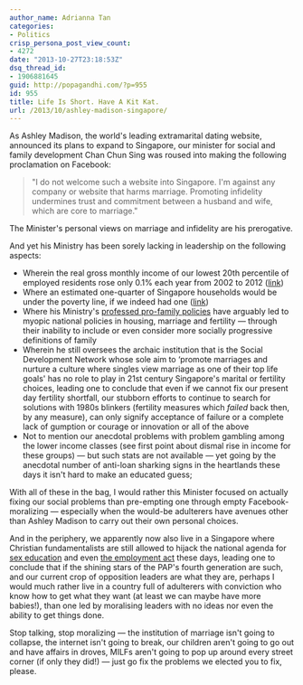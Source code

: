 ```yaml
---
author_name: Adrianna Tan
categories:
- Politics
crisp_persona_post_view_count:
- 4272
date: "2013-10-27T23:18:53Z"
dsq_thread_id:
- 1906881645
guid: http://popagandhi.com/?p=955
id: 955
title: Life Is Short. Have A Kit Kat.
url: /2013/10/ashley-madison-singapore/
---
```


As Ashley Madison, the world's leading extramarital dating website, announced its plans to expand to Singapore, our minister for social and family development Chan Chun Sing was roused into making the following proclamation on Facebook:

> "I do not welcome such a website into Singapore. I'm against any company or website that harms marriage. Promoting infidelity undermines trust and commitment between a husband and wife, which are core to marriage."

The Minister's personal views on marriage and infidelity are his prerogative.

And yet his Ministry has been sorely lacking in leadership on the following aspects:

  * Wherein the real gross monthly income of our lowest 20th percentile of employed residents rose only 0.1% each year from 2002 to 2012 ([link](http://www.singapolitics.sg/news/incomes-bottom-continue-rise-says-chan-chun-sing))
  * Where an estimated one-quarter of Singapore households would be under the poverty line, if we indeed had one ([link](http://yawningbread.wordpress.com/2013/10/27/one-quarter-of-singapore-households-below-poverty-line/))
  * Where his Ministry's [professed pro-family policies](http://app.msf.gov.sg/AboutMSF/OurPeople/DivisionsatMSF/FamilyDevelopmentandSupport/FamilyPolicyUnit.aspx) have arguably led to myopic national policies in housing, marriage and fertility — through their inability to include or even consider more socially progressive definitions of family
  * Wherein he still oversees the archaic institution that is the Social Development Network whose sole aim to &#8216;promote marriages and nurture a culture where singles view marriage as one of their top life goals' has no role to play in 21st century Singapore's marital or fertility choices, leading one to conclude that even if we cannot fix our present day fertility shortfall, our stubborn efforts to continue to search for solutions with 1980s blinkers (fertility measures which _failed_ back then, by any measure), can only signify acceptance of failure or a complete lack of gumption or courage or innovation or all of the above
  * Not to mention our anecdotal problems with problem gambling among the lower income classes (see first point about dismal rise in income for these groups) — but such stats are not available — yet going by the anecdotal number of anti-loan sharking signs in the heartlands these days it isn't hard to make an educated guess;

With all of these in the bag, I would rather this Minister focused on actually fixing our social problems than pre-empting one through empty Facebook-moralizing — especially when the would-be adulterers have avenues other than Ashley Madison to carry out their own personal choices.

And in the periphery, we apparently now also live in a Singapore where Christian fundamentalists are still allowed to hijack the national agenda for [sex education](http://news.asiaone.com/News/Latest%2BNews/Singapore/Story/A1Story20120702-356703/2.html) and even [the employment act](http://www.singapolitics.sg/news/church-wants-review-order-compensate-axed-employee) these days, leading one to conclude that if the shining stars of the PAP's fourth generation are such, and our current crop of opposition leaders are what they are, perhaps I would much rather live in a country full of adulterers with conviction who know how to get what they want (at least we can maybe have more babies!), than one led by moralising leaders with no ideas nor even the ability to get things done.

Stop talking, stop moralizing — the institution of marriage isn't going to collapse, the internet isn't going to break, our children aren't going to go out and have affairs in droves, MILFs aren't going to pop up around every street corner (if only they did!) — just go fix the problems we elected you to fix, please.
